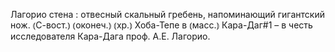 ---
---

Лагорио стена
: отвесный скальный гребень, напоминающий гигантский нож. ⦅С-вост.⦆ ⦅оконеч.⦆ ⦅хр.⦆ Хоба-Тепе в ⦅масс.⦆ Кара-Даг#1 – в честь исследователя Кара-Дага проф. А.Е. Лагорио. 
